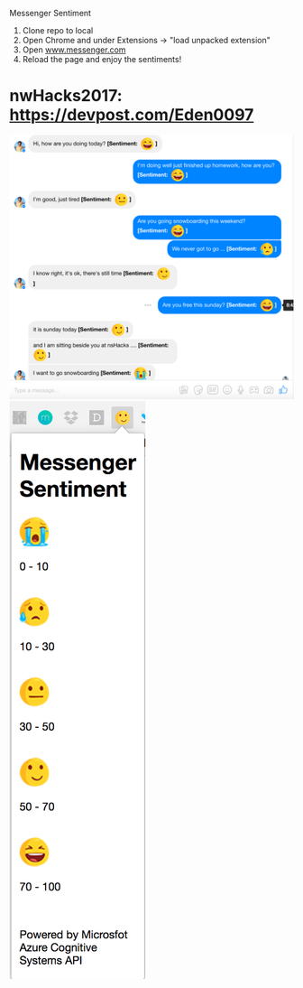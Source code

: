 Messenger Sentiment

1. Clone repo to local
2. Open Chrome and under Extensions -> "load unpacked extension"
3. Open www.messenger.com
4. Reload the page and enjoy the sentiments!

nwHacks2017: https://devpost.com/Eden0097
==========
![Messenger](img/sample_1.png)
![Popup](img/popup.png)
